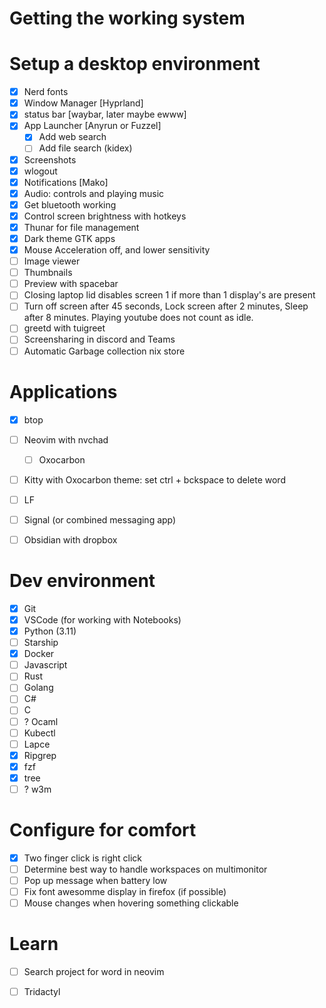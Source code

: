 # Getting the working system

# Setup a desktop environment
- [X] Nerd fonts
- [X] Window Manager [Hyprland]
- [X] status bar [waybar, later maybe ewww]
- [X] App Launcher [Anyrun or Fuzzel]
    - [X] Add web search
    - [ ] Add file search (kidex)
- [X] Screenshots
- [X] wlogout
- [X] Notifications [Mako]
- [X] Audio: controls and playing music
- [X] Get bluetooth working
- [X] Control screen brightness with hotkeys
- [X] Thunar for file management
- [X] Dark theme GTK apps
- [X] Mouse Acceleration off, and lower sensitivity
- [ ] Image viewer
- [ ] Thumbnails
- [ ] Preview with spacebar
- [ ] Closing laptop lid disables screen 1 if more than 1 display's are present
- [ ] Turn off screen after 45 seconds, Lock screen after 2 minutes, Sleep after 8 minutes. Playing youtube does not count as idle.
- [ ] greetd with tuigreet
- [ ] Screensharing in discord and Teams
- [ ] Automatic Garbage collection nix store

# Applications
- [X] btop
- [ ] Neovim with nvchad
    - [ ] Oxocarbon
- [ ] Kitty with Oxocarbon theme: set ctrl + bckspace to delete word
- [ ] LF
- [ ] Signal (or combined messaging app)
- [ ] Obsidian with dropbox


# Dev environment
- [X] Git
- [X] VSCode (for working with Notebooks)
- [X] Python (3.11) 
- [ ] Starship
- [X] Docker
- [ ] Javascript
- [ ] Rust
- [ ] Golang
- [ ] C#
- [ ] C
- [ ] ? Ocaml
- [ ] Kubectl
- [ ] Lapce
- [X] Ripgrep
- [X] fzf
- [X] tree
- [ ] ? w3m
 
# Configure for comfort
- [X] Two finger click is right click
- [ ] Determine best way to handle workspaces on multimonitor
- [ ] Pop up message when battery low
- [ ] Fix font awesomme display in firefox (if possible)
- [ ] Mouse changes when hovering something clickable

# Learn
- [ ] Search project for word in neovim
- [ ] Tridactyl


